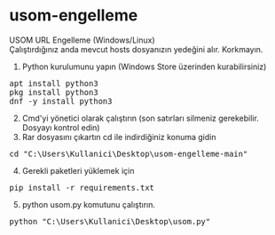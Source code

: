 # usom-engelleme
USOM URL Engelleme (Windows/Linux)
<br>
Çalıştırdığınız anda mevcut hosts dosyanızın yedeğini alır. Korkmayın.
<br>
1) Python kurulumunu yapın (Windows Store üzerinden kurabilirsiniz)<br>
<pre>apt install python3<br>pkg install python3<br>dnf -y install python3</pre>
2) Cmd'yi yönetici olarak çalıştırın (son satırları silmeniz gerekebilir. Dosyayı kontrol edin)
3) Rar dosyasını çıkartın cd ile indirdiğiniz konuma gidin
<pre>cd "C:\Users\Kullanici\Desktop\usom-engelleme-main"</pre>
4) Gerekli paketleri yüklemek için
<pre>pip install -r requirements.txt</pre>
5) python usom.py komutunu çalıştırın.
<pre>python "C:\Users\Kullanici\Desktop\usom.py"</pre>
